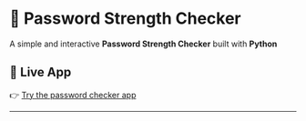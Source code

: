 # 🔐 Password Strength Checker

A simple and interactive **Password Strength Checker** built with **Python**
## 🚀 Live App

👉 [Try the password checker app](https://pwzistpy3.streamlit.app/)

---
